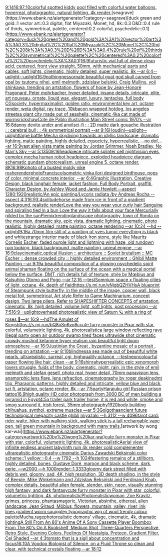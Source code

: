 [9:14](https://www.ebank.nz/aiartgenerator?category=9%3A14)[16:9](https://www.ebank.nz/aiartgenerator?category=16%3A9)[7:10](https://www.ebank.nz/aiartgenerator?category=7%3A10)[colorful spotted kiddy pool filled with colorful water balloons, hyperreal, photographic, natural lighting, 4k render.](https://www.ebank.nz/aiartgenerator?category=colorful%20spotted%20kiddy%20pool%20filled%20with%20colorful%20water%20balloons%2C%20hyperreal%2C%20photographic%2C%20natural%20lighting%2C%204k%20render.)[seagrave](https://www.ebank.nz/aiartgenerator?category=seagrave)[duck green and gold::1 vector art::0.3 digital, flat Miyazaki, Monet, hd, 8k::0.3 D&D::0.4 rule of thirds, symmetrical, palette, centered:0.2 colorful, psychedelic::0.1](https://www.ebank.nz/aiartgenerator?category=duck%20green%20and%20gold%3A%3A1%20vector%20art%3A%3A0.3%20digital%2C%20flat%20Miyazaki%2C%20Monet%2C%20hd%2C%208k%3A%3A0.3%20D%26D%3A%3A0.4%20rule%20of%20thirds%2C%20symmetrical%2C%20palette%2C%20centered%3A0.2%20colorful%2C%20psychedelic%3A%3A0.1)[16:9](https://www.ebank.nz/aiartgenerator?category=16%3A9)[futuristic vial full of dense clean acid, centered, front view straight, 50mm, with mechanical parts and cables, soft lights, cinematic, highly detailed, super realistic, 8k --ar 6:4](https://www.ebank.nz/aiartgenerator?category=futuristic%20vial%20full%20of%20dense%20clean%20acid%2C%20centered%2C%20front%20view%20straight%2C%2050mm%2C%20with%20mechanical%20parts%20and%20cables%2C%20soft%20lights%2C%20cinematic%2C%20highly%20detailed%2C%20super%20realistic%2C%208k%20--ar%206%3A4)[--uplight](https://www.ebank.nz/aiartgenerator?category=--uplight)[--uplight](https://www.ebank.nz/aiartgenerator?category=--uplight)[16:9](https://www.ebank.nz/aiartgenerator?category=16%3A9)[nothingness](https://www.ebank.nz/aiartgenerator?category=nothingness)[ornate beautiful goat god skull carved from opal by tsutomu nihei, emil melmoth, zdzislaw belsinki, Craig Mullins, yoji shinkawa, trending on artstation, flowers of hope by Jean-Honoré Fragonard, Peter mohrbacher, hyper detailed, insane details, intricate, elite, art nouveau, ornate, liquid wax, elegant, luxury, tentacles, full body CGsociety, hypermaximalist, golden ratio, environmental key art, octane render, weta digital, ray trace, 10k](https://www.ebank.nz/aiartgenerator?category=ornate%20beautiful%20goat%20god%20skull%20carved%20from%20opal%20by%20tsutomu%20nihei%2C%20emil%20melmoth%2C%20zdzislaw%20belsinki%2C%20Craig%20Mullins%2C%20yoji%20shinkawa%2C%20trending%20on%20artstation%2C%20flowers%20of%20hope%20by%20Jean-Honor%C3%A9%20Fragonard%2C%20Peter%20mohrbacher%2C%20hyper%20detailed%2C%20insane%20details%2C%20intricate%2C%20elite%2C%20art%20nouveau%2C%20ornate%2C%20liquid%20wax%2C%20elegant%2C%20luxury%2C%20tentacles%2C%20full%20body%20CGsociety%2C%20hypermaximalist%2C%20golden%20ratio%2C%20environmental%20key%20art%2C%20octane%20render%2C%20weta%20digital%2C%20ray%20trace%2C%2010k)[bacon wrapped hotdog, los angeles streets](https://www.ebank.nz/aiartgenerator?category=bacon%20wrapped%20hotdog%2C%20los%20angeles%20streets)[a giant city made out of seashells, cinematic 4k](https://www.ebank.nz/aiartgenerator?category=a%20giant%20city%20made%20out%20of%20seashells%2C%20cinematic%204k)[a cat made of worms](https://www.ebank.nz/aiartgenerator?category=a%20cat%20made%20of%20worms)[rickshaw](https://www.ebank.nz/aiartgenerator?category=rickshaw)[Cote de Pablo illustration Main Street comic 1970’s --ar 16:8](https://www.ebank.nz/aiartgenerator?category=Cote%20de%20Pablo%20illustration%20Main%20Street%20comic%201970%E2%80%99s%20--ar%2016%3A8)[danny devito under and anvil](https://www.ebank.nz/aiartgenerator?category=danny%20devito%20under%20and%20anvil)[sci-fi : : 2D matte dark gouache illustration : : cerebral bull : : 4k symmetrical portrait --ar 9:16](https://www.ebank.nz/aiartgenerator?category=sci-fi%20%3A%20%3A%202D%20matte%20dark%20gouache%20illustration%20%3A%20%3A%20cerebral%20bull%20%3A%20%3A%204k%20symmetrical%20portrait%20--ar%209%3A16)[Houdini](https://www.ebank.nz/aiartgenerator?category=Houdini)[--uplight](https://www.ebank.nz/aiartgenerator?category=--uplight)[--uplight](https://www.ebank.nz/aiartgenerator?category=--uplight)[large battle Mecha skydiving towards an idyllic landscape, dramatic lighting, matte painting, highly detailed, cgsociety, hyperrealistic, --no dof, --ar 16:9](https://www.ebank.nz/aiartgenerator?category=large%20battle%20Mecha%20skydiving%20towards%20an%20idyllic%20landscape%2C%20dramatic%20lighting%2C%20matte%20painting%2C%20highly%20detailed%2C%20cgsociety%2C%20hyperrealistic%2C%20--no%20dof%2C%20--ar%2016%3A9)[vast alien vista matte painting by Jordan Grimmer, Noah Bradley, No Man's Sky --ar 5:1](https://www.ebank.nz/aiartgenerator?category=vast%20alien%20vista%20matte%20painting%20by%20Jordan%20Grimmer%2C%20Noah%20Bradley%2C%20No%20Man%27s%20Sky%20--ar%205%3A1)[350](https://www.ebank.nz/aiartgenerator?category=350)[9:16](https://www.ebank.nz/aiartgenerator?category=9%3A16)[headpiece intricate splinter cell nightvision eyes, complex mecha human robot headpiece, exploded headpiece diagram, schematic gundam photorealism, unreal engine 5, octane render, 8K](https://www.ebank.nz/aiartgenerator?category=headpiece%20intricate%20splinter%20cell%20nightvision%20eyes%2C%20complex%20mecha%20human%20robot%20headpiece%2C%20exploded%20headpiece%20diagram%2C%20schematic%20gundam%20photorealism%2C%20unreal%20engine%205%2C%20octane%20render%2C%208K)[16:9](https://www.ebank.nz/aiartgenerator?category=16%3A9)[8K](https://www.ebank.nz/aiartgenerator?category=8K)[photo of a busted moldy nike roshe](https://www.ebank.nz/aiartgenerator?category=photo%20of%20a%20busted%20moldy%20nike%20roshe)[render](https://www.ebank.nz/aiartgenerator?category=render)[photo](https://www.ebank.nz/aiartgenerator?category=photo)[Francisco](https://www.ebank.nz/aiartgenerator?category=Francisco)[Isometric yinka ilori designed birdhouse, pops of color, minimal concrete interior, --ar 6:4](https://www.ebank.nz/aiartgenerator?category=Isometric%20yinka%20ilori%20designed%20birdhouse%2C%20pops%20of%20color%2C%20minimal%20concrete%20interior%2C%20--ar%206%3A4)[Graphic Illustration, Creative Design, black longhair female, jacket fashion, Full Body Portrait, graffiti, Character Design, by Ashley Wood and Jamie Hewlett --aspect 1280:1920](https://www.ebank.nz/aiartgenerator?category=Graphic%20Illustration%2C%20Creative%20Design%2C%20black%20longhair%20female%2C%20jacket%20fashion%2C%20Full%20Body%20Portrait%2C%20graffiti%2C%20Character%20Design%2C%20by%20Ashley%20Wood%20and%20Jamie%20Hewlett%20--aspect%201280%3A1920)[realistic](https://www.ebank.nz/aiartgenerator?category=realistic)[/An epic painting/Lycoris radiata /by Andreas Rocha     --aspect 4:3](https://www.ebank.nz/aiartgenerator?category=/An%20epic%20painting/Lycoris%20radiata%20/by%20Andreas%20Rocha%20%20%20%20%20--aspect%204%3A3)[16:9](https://www.ebank.nz/aiartgenerator?category=16%3A9)[3:4](https://www.ebank.nz/aiartgenerator?category=3%3A4)[solitude](https://www.ebank.nz/aiartgenerator?category=solitude)[horse made from ice in front of a gradient background, realistic render](https://www.ebank.nz/aiartgenerator?category=horse%20made%20from%20ice%20in%20front%20of%20a%20gradient%20background%2C%20realistic%20render)[Love the way you wear your curly hair Sanguine and spiraling tied in a bun Love the way it falls about your face Mercurially gilded by the sun](https://www.ebank.nz/aiartgenerator?category=Love%20the%20way%20you%20wear%20your%20curly%20hair%20Sanguine%20and%20spiraling%20tied%20in%20a%20bun%20Love%20the%20way%20it%20falls%20about%20your%20face%20Mercurially%20gilded%20by%20the%20sun)[Piemix](https://www.ebank.nz/aiartgenerator?category=Piemix)[trending](https://www.ebank.nz/aiartgenerator?category=trending)[landscape photography, town of Ronda on the mountain, dramatic sky, epic vista, dramatic lighting, cinematic, photo realistic, highly detailed, matte painting, octane rendering --ar 10:24 --hd --uplight](https://www.ebank.nz/aiartgenerator?category=landscape%20photography%2C%20town%20of%20Ronda%20on%20the%20mountain%2C%20dramatic%20sky%2C%20epic%20vista%2C%20dramatic%20lighting%2C%20cinematic%2C%20photo%20realistic%2C%20highly%20detailed%2C%20matte%20painting%2C%20octane%20rendering%20--ar%2010%3A24%20--hd%20--uplight)[9:16](https://www.ebank.nz/aiartgenerator?category=9%3A16)[a 70mm film still of a painting of yves tumor everything is black and white](https://www.ebank.nz/aiartgenerator?category=a%2070mm%20film%20still%20of%20a%20painting%20of%20yves%20tumor%20everything%20is%20black%20and%20white)[strange interior made of black Iron stone, style like Maurits Cornelis Escher, faded purple light and lightning with haze, old rundown ruin looking, black background, matte painting, unreal engine, --ar 16:9](https://www.ebank.nz/aiartgenerator?category=strange%20interior%20made%20of%20black%20Iron%20stone%2C%20style%20like%20Maurits%20Cornelis%20Escher%2C%20faded%20purple%20light%20and%20lightning%20with%20haze%2C%20old%20rundown%20ruin%20looking%2C%20black%20background%2C%20matte%20painting%2C%20unreal%20engine%2C%20--ar%2016%3A9)[clay](https://www.ebank.nz/aiartgenerator?category=clay)[cinematic,](https://www.ebank.nz/aiartgenerator?category=cinematic%2C)[optical illusion ::  architecture :: Soviet brutalism :: MC Escher :: dense crowded city :: highly detailed environment :: Ghibli Matte Painting --ar 9:19](https://www.ebank.nz/aiartgenerator?category=optical%20illusion%20%3A%3A%20%20architecture%20%3A%3A%20Soviet%20brutalism%20%3A%3A%20MC%20Escher%20%3A%3A%20dense%20crowded%20city%20%3A%3A%20highly%20detailed%20environment%20%3A%3A%20Ghibli%20Matte%20Painting%20--ar%209%3A19)[a beautiful composition of a glowing psychedelic spirit animal shaman floating on the surface of the ocean with a magical portal below the surface, DMT,  rich details full of texture, style by Mœbius and Katsuhiro Otomo and Pogo —ar 12:16 —test](https://www.ebank.nz/aiartgenerator?category=a%20beautiful%20composition%20of%20a%20glowing%20psychedelic%20spirit%20animal%20shaman%20floating%20on%20the%20surface%20of%20the%20ocean%20with%20a%20magical%20portal%20below%20the%20surface%2C%20DMT%2C%20%20rich%20details%20full%20of%20texture%2C%20style%20by%20M%C5%93bius%20and%20Katsuhiro%20Otomo%20and%20Pogo%20%E2%80%94ar%2012%3A16%20%E2%80%94test)[Somnium space x floating cities of light, octane, 4k, depth of field](https://www.ebank.nz/aiartgenerator?category=Somnium%20space%20x%20floating%20cities%20of%20light%2C%20octane%2C%204k%2C%20depth%20of%20field)[<https://s.mj.run/vNjgbQZHVHs>](https://www.ebank.nz/aiartgenerator?category=%3Chttps%3A//s.mj.run/vNjgbQZHVHs%3E)[A blueprint of Steampunk style butterfly,   in the middle of the image,   copper wall, black metal foil, symmetrical,  Art style Refer to Game Machinarium.  concept design, Two large pliers, Refer to SHAPESHIFTER CONCEPTS  of artstation, cinematic,  8k, high detailed,  volume light,  soft lights,  post processing    --ar 7:5](https://www.ebank.nz/aiartgenerator?category=A%20blueprint%20of%20Steampunk%20style%20butterfly%2C%20%20%20in%20the%20middle%20of%20the%20image%2C%20%20%20copper%20wall%2C%20black%20metal%20foil%2C%20symmetrical%2C%20%20Art%20style%20Refer%20to%20Game%20Machinarium.%20%20concept%20design%2C%20Two%20large%20pliers%2C%20Refer%20to%20SHAPESHIFTER%20CONCEPTS%20%20of%20artstation%2C%20cinematic%2C%20%208k%2C%20high%20detailed%2C%20%20volume%20light%2C%20%20soft%20lights%2C%20%20post%20processing%20%20%20%20--ar%207%3A5)[16:9](https://www.ebank.nz/aiartgenerator?category=16%3A9)[--uplight](https://www.ebank.nz/aiartgenerator?category=--uplight)[overhead photorealistic view of Saturn 🪐 with a ring of roses 🥀—ar 16:9 --hd](https://www.ebank.nz/aiartgenerator?category=overhead%20photorealistic%20view%20of%20Saturn%20%F0%9F%AA%90%20with%20a%20ring%20of%20roses%20%F0%9F%A5%80%E2%80%94ar%2016%3A9%20--hd)[The Amulet of Kings](https://www.ebank.nz/aiartgenerator?category=The%20Amulet%20of%20Kings)[<https://s.mj.run/bQ8oSqKvq8c>](https://www.ebank.nz/aiartgenerator?category=%3Chttps%3A//s.mj.run/bQ8oSqKvq8c%3E)[cute furry monster in Pixar with star, colorful, volumetric lighting, 4k, photorealistic](https://www.ebank.nz/aiartgenerator?category=cute%20furry%20monster%20in%20Pixar%20with%20star%2C%20colorful%2C%20volumetric%20lighting%2C%204k%2C%20photorealistic)[a large window reflecting rave illegal party open air outdoor swamp tired faces ultrawide shot cinematic crowdy moshpit ketamine hyper realism rain beautiful light doom atmosphere  --ar 16:9](https://www.ebank.nz/aiartgenerator?category=a%20large%20window%20reflecting%20rave%20illegal%20party%20open%20air%20outdoor%20swamp%20tired%20faces%20ultrawide%20shot%20cinematic%20crowdy%20moshpit%20ketamine%20hyper%20realism%20rain%20beautiful%20light%20doom%20atmosphere%20%20--ar%2016%3A9)[Justinian the Great ,  byzantine mosaic of a portrait , trending on artstation  --ar 8:10](https://www.ebank.nz/aiartgenerator?category=Justinian%20the%20Great%20%2C%20%20byzantine%20mosaic%20of%20a%20portrait%20%2C%20trending%20on%20artstation%20%20--ar%208%3A10)[blindness](https://www.ebank.nz/aiartgenerator?category=blindness)[a sea made out of beautiful white pearls, ultrarealistic, surreal, cgi, highquality,octance, --test](https://www.ebank.nz/aiartgenerator?category=a%20sea%20made%20out%20of%20beautiful%20white%20pearls%2C%20ultrarealistic%2C%20surreal%2C%20cgi%2C%20highquality%2Coctance%2C%20--test)[neon](https://www.ebank.nz/aiartgenerator?category=neon)[colourful paper flowing like hair, clean --ar 9:16](https://www.ebank.nz/aiartgenerator?category=colourful%20paper%20flowing%20like%20hair%2C%20clean%20--ar%209%3A16)[shinra](https://www.ebank.nz/aiartgenerator?category=shinra)[hyperrealistic epic xenomorph lovers struggle, fuids of the body, cinematic, night, rain,  in the style of emil melmoth and stefan gesell, photo real, hyper detail, 70mm panavision lens, anamorphic lens flare, lens refraction, cinematography by roger deakins](https://www.ebank.nz/aiartgenerator?category=hyperrealistic%20epic%20xenomorph%20lovers%20struggle%2C%20fuids%20of%20the%20body%2C%20cinematic%2C%20night%2C%20rain%2C%20%20in%20the%20style%20of%20emil%20melmoth%20and%20stefan%20gesell%2C%20photo%20real%2C%20hyper%20detail%2C%2070mm%20panavision%20lens%2C%20anamorphic%20lens%20flare%2C%20lens%20refraction%2C%20cinematography%20by%20roger%20deakins)[dmt trip, Pharaonic patterns, highly detailed and intricate, yellow blue and black, sci fi, artstation, octane render, 8k --ar 7:5](https://www.ebank.nz/aiartgenerator?category=dmt%20trip%2C%20Pharaonic%20patterns%2C%20highly%20detailed%20and%20intricate%2C%20yellow%20blue%20and%20black%2C%20sci%20fi%2C%20artstation%2C%20octane%20render%2C%208k%20--ar%207%3A5)[party](https://www.ebank.nz/aiartgenerator?category=party)[Harajuku girl Russian prison tattoo](https://www.ebank.nz/aiartgenerator?category=Harajuku%20girl%20Russian%20prison%20tattoo)[16.9](https://www.ebank.nz/aiartgenerator?category=16.9)[high quality HD color photograph from 3000 BC of men building a pyramid in Egypt](https://www.ebank.nz/aiartgenerator?category=high%20quality%20HD%20color%20photograph%20from%203000%20BC%20of%20men%20building%20a%20pyramid%20in%20Egypt)[4:5](https://www.ebank.nz/aiartgenerator?category=4%3A5)[a trailer park trailer home, it is red and white, smoke and smog surround it, irish forest, 35mm photography](https://www.ebank.nz/aiartgenerator?category=a%20trailer%20park%20trailer%20home%2C%20it%20is%20red%20and%20white%2C%20smoke%20and%20smog%20surround%20it%2C%20irish%20forest%2C%2035mm%20photography)[1920](https://www.ebank.nz/aiartgenerator?category=1920)[body building chihuahua, synthol, extreme muscles —ar 5:3](https://www.ebank.nz/aiartgenerator?category=body%20building%20chihuahua%2C%20synthol%2C%20extreme%20muscles%20%E2%80%94ar%205%3A3)[](https://www.ebank.nz/aiartgenerator?category=)[Golgotha](https://www.ebank.nz/aiartgenerator?category=Golgotha)[ancient future technological megacity castle,ghibli,miyazaki  --h 3112  --w 4096](https://www.ebank.nz/aiartgenerator?category=ancient%20future%20technological%20megacity%20castle%2Cghibli%2Cmiyazaki%20%20--h%203112%20%20--w%204096)[tarot card: rider waite. hiker with walking stick, walking stick is a tall rechargable vape pen. tall green mountain in background with many trails.](https://www.ebank.nz/aiartgenerator?category=tarot%20card%3A%20rider%20waite.%20hiker%20with%20walking%20stick%2C%20walking%20stick%20is%20a%20tall%20rechargable%20vape%20pen.%20tall%20green%20mountain%20in%20background%20with%20many%20trails.)[artwork by wong kar-wai](https://www.ebank.nz/aiartgenerator?category=artwork%20by%20wong%20kar-wai)[cute furry monster in Pixar with star, colorful, volumetric lighting, 4k, photorealistic](https://www.ebank.nz/aiartgenerator?category=cute%20furry%20monster%20in%20Pixar%20with%20star%2C%20colorful%2C%20volumetric%20lighting%2C%204k%2C%20photorealistic)[Aerial view of infinite endless ancient labyrinth ruin 4k render cold complementer ultrarealistic photography cinematic Darius Zawadski Beksinski color scheme::1 yellow::-0.4  --w 1792 --h 1024](https://www.ebank.nz/aiartgenerator?category=Aerial%20view%20of%20infinite%20endless%20ancient%20labyrinth%20ruin%204k%20render%20cold%20complementer%20ultrarealistic%20photography%20cinematic%20Darius%20Zawadski%20Beksinski%20color%20scheme%3A%3A1%20yellow%3A%3A-0.4%20%20--w%201792%20--h%201024)[festering remains of a stillborn, highly detailed, bones, Gustave Doré, maroon and black scheme, dark, eerie, —w2000 —h 1000](https://www.ebank.nz/aiartgenerator?category=festering%20remains%20of%20a%20stillborn%2C%20highly%20detailed%2C%20bones%2C%20Gustave%20Dor%C3%A9%2C%20maroon%20and%20black%20scheme%2C%20dark%2C%20eerie%2C%20%E2%80%94w2000%20%E2%80%94h%201000)[render::1.3333](https://www.ebank.nz/aiartgenerator?category=render%3A%3A1.3333)[gloomy dark street filled with debris,wet, gloomy, sad, 4K, high resolution, 3D depth shading, in the style of Beeple, Mike Winkelmann and Zdzisław Beksiński and Ferdinand Knab, complex details, beautiful alien female, slender, skin, neon, visually stunning high fantasy, and dark fantasy](https://www.ebank.nz/aiartgenerator?category=gloomy%20dark%20street%20filled%20with%20debris%2Cwet%2C%20gloomy%2C%20sad%2C%204K%2C%20high%20resolution%2C%203D%20depth%20shading%2C%20in%20the%20style%20of%20Beeple%2C%20Mike%20Winkelmann%20and%20Zdzis%C5%82aw%20Beksi%C5%84ski%20and%20Ferdinand%20Knab%2C%20complex%20details%2C%20beautiful%20alien%20female%2C%20slender%2C%20skin%2C%20neon%2C%20visually%20stunning%20high%20fantasy%2C%20and%20dark%20fantasy)[cute furry monster in Pixar with star, colorful, volumetric lighting, 4k, photorealistic](https://www.ebank.nz/aiartgenerator?category=cute%20furry%20monster%20in%20Pixar%20with%20star%2C%20colorful%2C%20volumetric%20lighting%2C%204k%2C%20photorealistic)[Photorealistic](https://www.ebank.nz/aiartgenerator?category=Photorealistic)[woman, Zoe Kravitz, grimes, princess, phantasmagoric, Victorian, absinthe, ethereal, alien landscape, Jean Giraud, Möbius, flowers, mountain, valley, river, ink lines,](https://www.ebank.nz/aiartgenerator?category=woman%2C%20Zoe%20Kravitz%2C%20grimes%2C%20princess%2C%20phantasmagoric%2C%20Victorian%2C%20absinthe%2C%20ethereal%2C%20alien%20landscape%2C%20Jean%20Giraud%2C%20M%C3%B6bius%2C%20flowers%2C%20mountain%2C%20valley%2C%20river%2C%20ink%20lines%2C)[gradient worm squiggley typographic wig of wool trendy colour palette](https://www.ebank.nz/aiartgenerator?category=gradient%20worm%20squiggley%20typographic%20wig%20of%20wool%20trendy%20colour%20palette)[Mucha,](https://www.ebank.nz/aiartgenerator?category=Mucha%2C)[rage](https://www.ebank.nz/aiartgenerator?category=rage)[photorealistic demons' village, cinematic, 4k, dramatic lighting](https://www.ebank.nz/aiartgenerator?category=photorealistic%20demons%27%20village%2C%20cinematic%2C%204k%2C%20dramatic%20lighting)[A Still From An 80's Anime Of A Sony Cassette Player Boombox From The 80's On A Bookshelf, Medium Shot, Three-Quarters Perspective, Retro Style, Evening Colors, Feelings Of Nostalgia, Preteen, Gradient Filter, Cel Shaded --ar 4:3](https://www.ebank.nz/aiartgenerator?category=A%20Still%20From%20An%2080%27s%20Anime%20Of%20A%20Sony%20Cassette%20Player%20Boombox%20From%20The%2080%27s%20On%20A%20Bookshelf%2C%20Medium%20Shot%2C%20Three-Quarters%20Perspective%2C%20Retro%20Style%2C%20Evening%20Colors%2C%20Feelings%20Of%20Nostalgia%2C%20Preteen%2C%20Gradient%20Filter%2C%20Cel%20Shaded%20--ar%204%3A3)[tomato that is a sigil about concentration and focus](https://www.ebank.nz/aiartgenerator?category=tomato%20that%20is%20a%20sigil%20about%20concentration%20and%20focus)[16:10](https://www.ebank.nz/aiartgenerator?category=16%3A10)[A Voodoo Biologist of Silence, on a Fluid Throne so clean and clear, with technical crystals floating --ar 18:12](https://www.ebank.nz/aiartgenerator?category=A%20Voodoo%20Biologist%20of%20Silence%2C%20on%20a%20Fluid%20Throne%20so%20clean%20and%20clear%2C%20with%20technical%20crystals%20floating%20--ar%2018%3A12)